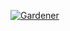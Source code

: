 [![Gardener](https://github.com/blackflux/js-gardener/blob/master/assets/badge.svg)](https://github.com/blackflux/js-gardener)
